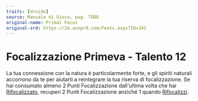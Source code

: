 ```yaml
---
traits: [druido]
source: Manuale di Gioco, pag. TODO
original-name: Primal Focus
original-srd: https://2e.aonprd.com/Feats.aspx?ID=342
---
```


# Focalizzazione Primeva - Talento 12

La tua connessione con la natura è particolarmente forte, e gli spiriti naturali
accorrono da te per aiutarti a reintegrare la tua riserva di focalizzazione. Se
hai consumato almeno 2 Punti Focalizzazione dall'ultima volta che hai
[Rifocalizzato](/azioni/speciale/rifocalizzare), recuperi 2 Punti Focalizzazione
anziché 1 quando [Rifocalizzi](/azioni/speciale/rifocalizzare).
